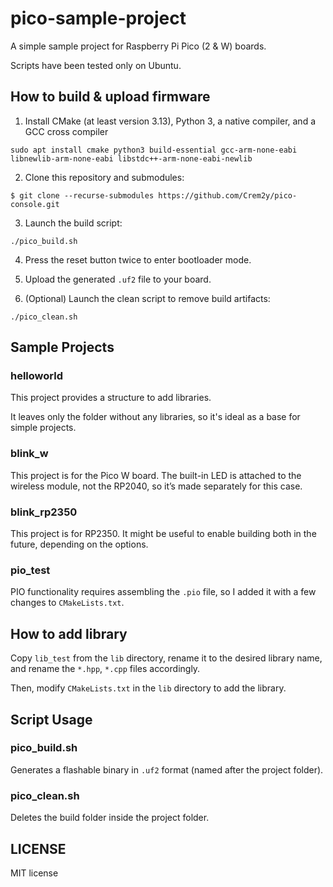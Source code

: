 # pico-sample-project

A simple sample project for Raspberry Pi Pico (2 & W) boards.

Scripts have been tested only on Ubuntu.

## How to build & upload firmware

1. Install CMake (at least version 3.13), Python 3, a native compiler, and a GCC cross compiler
```
sudo apt install cmake python3 build-essential gcc-arm-none-eabi libnewlib-arm-none-eabi libstdc++-arm-none-eabi-newlib
```
2. Clone this repository and submodules:
```
$ git clone --recurse-submodules https://github.com/Crem2y/pico-console.git
```
3. Launch the build script:
```
./pico_build.sh
```
4. Press the reset button twice to enter bootloader mode.

5. Upload the generated `.uf2` file to your board.

6. (Optional) Launch the clean script to remove build artifacts:
```
./pico_clean.sh
```

## Sample Projects

### helloworld

This project provides a structure to add libraries.

It leaves only the folder without any libraries, so it's ideal as a base for simple projects.

### blink\_w

This project is for the Pico W board. The built-in LED is attached to the wireless module, not the RP2040, so it’s made separately for this case.

### blink\_rp2350

This project is for RP2350. It might be useful to enable building both in the future, depending on the options.

### pio\_test

PIO functionality requires assembling the `.pio` file, so I added it with a few changes to `CMakeLists.txt`.

## How to add library

Copy `lib_test` from the `lib` directory, rename it to the desired library name, and rename the `*.hpp`, `*.cpp` files accordingly.

Then, modify `CMakeLists.txt` in the `lib` directory to add the library.

## Script Usage

### pico\_build.sh

Generates a flashable binary in `.uf2` format (named after the project folder).

### pico\_clean.sh

Deletes the build folder inside the project folder.

## LICENSE

MIT license
